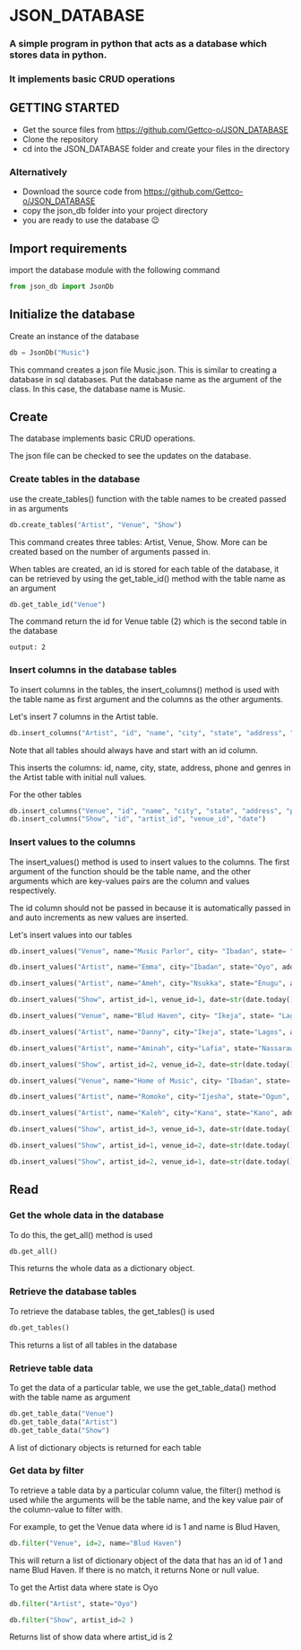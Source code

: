 # JSON_DATABASE
### A simple program in python that acts as a database which stores data in python.
### It implements basic CRUD operations

## GETTING STARTED
- Get the source files from https://github.com/Gettco-o/JSON_DATABASE
- Clone the repository 
- cd into the JSON_DATABASE folder and create your files in the directory

### Alternatively
- Download the source code from https://github.com/Gettco-o/JSON_DATABASE
- copy the json_db folder into your project directory
- you are ready to use the database 😉

## Import requirements
import the database module with the following command

```python
from json_db import JsonDb 
```

## Initialize the database
Create an instance of the database

```python
db = JsonDb("Music") 
```

This command creates a json file Music.json. This is similar to creating a database in sql databases.
Put the database name as the argument of the class. In this case, the database name is Music.

## Create
The database implements basic CRUD operations.

The json file can be checked to see the updates on the database.

### Create tables in the database
use the create_tables() function with the table names to be created passed in as arguments

```python
db.create_tables("Artist", "Venue", "Show") 
```

This command creates three tables: Artist, Venue, Show. More can be created based on the number of arguments passed in.

When tables are created, an id is stored for each table of the database, it can be retrieved by using the get_table_id() method with the table name as an argument

```python 
db.get_table_id("Venue") 
```

The command return the id for Venue table (2) which is the second table in the database

`output: 2 `

### Insert columns in the database tables
To insert columns in the tables, the insert_columns() method is used with the table name as first argument and 
the columns as the other arguments.

Let's insert 7 columns in the Artist table.

```python 
db.insert_columns("Artist", "id", "name", "city", "state", "address", "phone", "genres") 
```

Note that all tables should always have and start with an id column.

This inserts the columns: id, name, city, state, address, phone and genres in the Artist table with initial null values.

For the other tables

```python 
db.insert_columns("Venue", "id", "name", "city", "state", "address", "phone", "genres")
db.insert_columns("Show", "id", "artist_id", "venue_id", "date")
```

### Insert values to the columns
The insert_values() method is used to insert values to the columns. The first argument of the function should be the table name, and the other arguments which are key-values pairs are the column and values respectively. 

The id column should not be passed in because it is automatically passed in and auto increments as new values are inserted.

Let's insert values into our tables

```python
db.insert_values("Venue", name="Music Parlor", city= "Ibadan", state= "Oyo", address="Ife Road", phone=909383844, genres=["pop", "jazz", "classical", "folk"])

db.insert_values("Artist", name="Emma", city="Ibadan", state="Oyo", address="2 old Ife Road", phone=8098184548, genres=["jazz", "pop"])

db.insert_values("Artist", name="Ameh", city="Nsukka", state="Enugu", address="1 Ake street", phone=7113557878, genres=["classical", "pop"])

db.insert_values("Show", artist_id=1, venue_id=1, date=str(date.today()))

db.insert_values("Venue", name="Blud Haven", city= "Ikeja", state= "Lagos", address="Ikeja", phone=717263844, genres=["christian", "jazz", "folk"])

db.insert_values("Artist", name="Danny", city="Ikeja", state="Lagos", address="Ikeja street", phone=947483902, genres=["christian", "folk"])

db.insert_values("Artist", name="Aminah", city="Lafia", state="Nassarawa", address="Gwa road", phone=46737338, genres=["jam"])

db.insert_values("Show", artist_id=2, venue_id=2, date=str(date.today()))

db.insert_values("Venue", name="Home of Music", city= "Ibadan", state= "Oyo", address="3, oritameta", phone=922332104, genres=["apala", "folk", "Raggae"])

db.insert_values("Artist", name="Romoke", city="Ijesha", state="Ogun", address="Ilesha", phone=8098184548, genres=["Rap", "pop", "Hip hop"])

db.insert_values("Artist", name="Kaleh", city="Kano", state="Kano", address="Goshin", phone=366785478, genres=["Afro", "Highlife"])`

db.insert_values("Show", artist_id=3, venue_id=3, date=str(date.today()))

db.insert_values("Show", artist_id=1, venue_id=2, date=str(date.today()))

db.insert_values("Show", artist_id=2, venue_id=1, date=str(date.today()))
```

## Read

### Get the whole data in the database 
To do this, the get_all() method is used
```python
db.get_all()
```

This returns the whole data as a dictionary object.

### Retrieve the database tables
To retrieve the database tables, the get_tables() is used
```python
db.get_tables()
```

This returns a list of all tables in the database

### Retrieve table data
To get the data of a particular table, we use the get_table_data() method with the table name as argument
```python
db.get_table_data("Venue")
db.get_table_data("Artist")
db.get_table_data("Show")
```

A list of dictionary objects is returned for each table

### Get data by filter
To retrieve a table data by a particular column value, the filter() method is used while the arguments will be the table name, and the key value pair of the column-value to filter with.

For example, to get the Venue data where id is 1 and name is Blud Haven,
```python
db.filter("Venue", id=2, name="Blud Haven")
```
This will return a list of dictionary object of the data that has an id of 1 and name Blud Haven. If there is no match, it returns None or null value.

To get the Artist data where state is Oyo
```python
db.filter("Artist", state="Oyo")
```

```python
db.filter("Show", artist_id=2 )
```
Returns list of show data where artist_id is 2